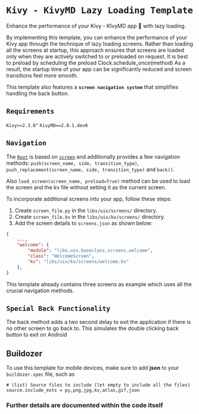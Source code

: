 # `Kivy - KivyMD Lazy Loading Template`

Enhance the performance of your Kivy - KIvyMD app 🚀 with lazy loading.

By implementing this template, you can enhance the performance of your Kivy app through the technique of lazy loading screens.
Rather than loading all the screens at startup, this approach ensures that screens are loaded only when they are actively switched to or preloaded on request.
It is best to preload by scheduling the preload Clock.schedule_once(method)
As a result, the startup time of your app can be significantly reduced and screen transitions feel more smooth.

This template also features a **`screen navigation system`** that simplifies handling the back button.

## `Requirements`

`Kivy>=2.3.0"`
`KivyMD==2.0.1.dev0`

## `Navigation`

The [`Root`](https://github.com/kulothunganug/kivy-lazy-loading-template/blob/main/libs/uix/root.py) is based on [`screen`](https://kivy.org/doc/stable/api-kivy.uix.screen.html) and additionally provides a few navigation methods: `push(screen_name, side, transition_type)`, `push_replacement(screen_name, side, transition_type)` and `back()`.

Also `load_screen(screen_name, preload=True)` method can be used to load the screen and the kv file without setting it as the current screen.

To incorporate additional screens into your app, follow these steps:

1. Create `screen_file.py` in the `libs/uix/screens/` directory.
2. Create `screen_file.kv` in the `libs/uix/kv/screens/` directory.
3. Add the screen details to `screens.json` as shown below:

```json
{
    ...,
    "welcome": {
        "module": "libs.uix.baseclass.screens.welcome",
        "class": "WelcomeScreen",
        "kv": "libs/uix/kv/screens/welcome.kv"
    },
}
```

This template already contains three screens as example which uses all the crucial navigation methods.

## `Special Back Functionality`

The back method adds a two second delay to exit the application if there is no other screen to go back to.
This simulates the double clicking back button to exit on Android

## Buildozer

To use this template for mobile devices, make sure to add **json** to your `buildozer.spec` file, such as

```spec
# (list) Source files to include (let empty to include all the files)
source.include_exts = py,png,jpg,kv,atlas,gif,json
```

### Further details are documented within the code itself
